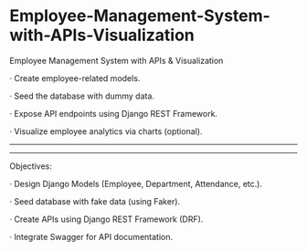 # Employee-Management-System-with-APIs-Visualization

Employee Management System with APIs & Visualization


· Create employee-related models.

· Seed the database with dummy data.

· Expose API endpoints using Django REST Framework.

· Visualize employee analytics via charts (optional).


---


---

 Objectives:


· Design Django Models (Employee, Department, Attendance, etc.).

· Seed database with fake data (using Faker).

· Create APIs using Django REST Framework (DRF).

· Integrate Swagger for API documentation.
